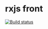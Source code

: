 # rxjs front
[![Build status](https://ci.appveyor.com/api/projects/status/04jj906w350t26nn?svg=true)](https://ci.appveyor.com/project/mikhailBrann/adv-browser-js-hw-11-frontend)
